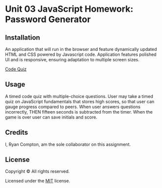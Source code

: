 # Unit 03 JavaScript Homework: Password Generator

## Installation

An application that will run in the browser and feature dynamically updated HTML and CSS powered by Javascript code. Application features polished UI and is responsive, ensuring adaptation to multiple screen sizes.

[Code Quiz](https://comp7589.github.io/HW-4---Quiz-Game/)

## Usage

A timed code quiz with multiple-choice questions. User may take a timed quiz on JavaScript fundamentals that stores high scores, so that user can gauge progress compared to peers. When user answers questions incorrectly, THEN fifteen seconds is subtracted from the timer. When the game is over user can save initials and score.

## Credits

I, Ryan Compton, am the sole collaborator on this assignment. 

## License

Copyright &copy; All rights reserved.

Licensed under the [MIT](https://choosealicense.com/licenses/mit/) license.
